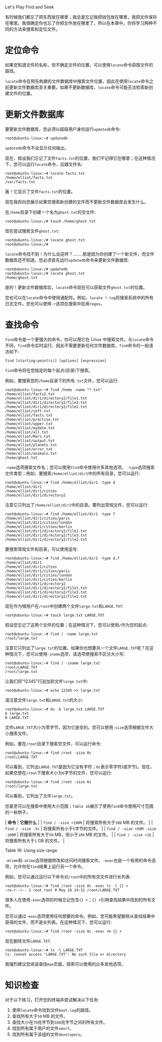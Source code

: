 Let&#x27;s Play Find and Seek

有时候我们都忘了把东西放在哪里；我总是忘记我把钱包放在哪里，我把文件保存在哪里。我很确定你也忘了你把文件放在哪里了，所以在本章中，你将学习两种不同的方法来搜索和定位文件。

# 定位命令

如果您知道文件的名称，但不确定文件的位置，可以使用`locate`命令获取文件的路径。

`locate`命令在预先构建的文件数据库中搜索文件位置，因此在使用`locate`命令之前更新文件数据库至关重要。如果不更新数据库，`locate`命令可能无法检索新创建文件的位置。

# 更新文件数据库

要更新文件数据库，您必须以超级用户身份运行`updatedb`命令:

```
root@ubuntu-linux:~# updatedb
```

`updatedb`命令不会显示任何输出。

现在，假设我们忘记了文件`facts.txt`的位置，我们不记得它在哪里；在这种情况下，您可以运行`locate`命令，后跟文件名:

```
root@ubuntu-linux:~# locate facts.txt
/home/elliot/facts.txt
/var/facts.txt
```

轰！它显示了文件`facts.txt`的位置。

现在我将向您展示如果您搜索新创建的文件而不更新文件数据库会发生什么。

在`/home`目录下创建一个名为`ghost.txt`的空文件:

```
root@ubuntu-linux:/# touch /home/ghost.txt
```

现在尝试搜索文件`ghost.txt`:

```
root@ubuntu-linux:/# locate ghost.txt 
root@ubuntu-linux:/#
```

`locate`命令找不到！为什么会这样？........那是因为你创建了一个新文件，而文件数据库还不知道。您必须首先运行`updatedb`命令来更新文件数据库:

```
root@ubuntu-linux:/# updatedb 
root@ubuntu-linux:/# locate ghost.txt
/home/ghost.txt
```

是的！更新文件数据库后，`locate`命令现在可以获取文件`ghost.txt`的位置。

您也可以在`locate`命令中使用通配符。例如，`locate *.log`将搜索系统中的所有日志文件。您也可以使用`-r`选项在搜索中启用`regex`。

# 查找命令

`find`命令是一个更强大的命令，你可以用它在 Linux 中搜索文件。与`locate`命令不同，`find`命令实时运行，因此不需要更新任何文件数据库。`find`命令的一般语法如下:

```
find [starting-point(s)] [options] [expression]
```

`find`命令将在您指定的每个起点(目录)下搜索。

例如，要搜索您的`/home`目录下的所有`.txt`文件，您可以运行:

```
root@ubuntu-linux:~# find /home -name "*.txt"
/home/elliot/facts2.txt
/home/elliot/dir1/directory2/file1.txt
/home/elliot/dir1/directory2/file3.txt
/home/elliot/dir1/directory2/file2.txt
/home/elliot/soft.txt
/home/elliot/facts.txt
/home/elliot/practise.txt
/home/elliot/upper.txt
/home/elliot/mydate.txt
/home/elliot/all.txt
/home/elliot/Mars.txt
/home/elliot/output.txt
/home/elliot/planets.txt
/home/elliot/error.txt
/home/elliot/animals.txt
/home/ghost.txt
```

`-name`选项搜索文件名；您可以使用`find`命令使用许多其他选项。
`-type`选项搜索文件类型；例如，要搜索`/home/elliot/dir1`中的所有目录，您可以运行:

```
root@ubuntu-linux:~# find /home/elliot/dir1 -type d
/home/elliot/dir1
/home/elliot/dir1/cities
/home/elliot/dir1/directory2
```

注意它只列出了`/home/elliot/dir1`中的目录。要列出常规文件，您可以运行:

```
root@ubuntu-linux:~# find /home/elliot/dir1 -type f
/home/elliot/dir1/cities/paris
/home/elliot/dir1/cities/london
/home/elliot/dir1/cities/berlin
/home/elliot/dir1/directory2/file1.txt
/home/elliot/dir1/directory2/file3.txt
/home/elliot/dir1/directory2/file2.txt
```

要搜索常规文件和目录，可以使用逗号:

```
root@ubuntu-linux:~# find /home/elliot/dir1 -type d,f
/home/elliot/dir1
/home/elliot/dir1/cities
/home/elliot/dir1/cities/paris
/home/elliot/dir1/cities/london
/home/elliot/dir1/cities/berlin
/home/elliot/dir1/directory2
/home/elliot/dir1/directory2/file1.txt
/home/elliot/dir1/directory2/file3.txt
/home/elliot/dir1/directory2/file2.txt
```

现在作为根用户在`/root`中创建两个文件`large.txt`和`LARGE.TXT`:

```
root@ubuntu-linux:~# touch large.txt LARGE.TXT
```

假设您忘记了这两个文件的位置；在这种情况下，您可以使用`/`作为您的起点:

```
root@ubuntu-linux:~# find / -name large.txt
/root/large.txt
```

注意它只列出了`large.txt`的位置。如果你也想要另一个文件`LARGE.TXT`呢？在这种情况下，您可以使用`-iname`选项，该选项使搜索不区分大小写:

```
root@ubuntu-linux:~# find / -iname large.txt
/root/LARGE.TXT
/root/large.txt
```

让我们将“12345”行追加到文件`large.txt`中:

```
root@ubuntu-linux:~# echo 12345 >> large.txt
```

请注意文件`large.txt`和`LARGE.txt`的大小:

```
root@ubuntu-linux:~# du -b large.txt LARGE.TXT
6 large.txt
0 LARGE.TXT
```

文件`LARGE.TXT`大小为零字节，因为它是空的。您可以使用`-size`选项根据文件大小搜索文件。

例如，要在`/root`目录下搜索空文件，可以运行命令:

```
root@ubuntu-linux:~# find /root -size 0c
/root/LARGE.TXT
```

可以看到，它列出`LARGE.TXT`是因为它没有字符；`0c`表示零字符(或字节)。现在，如果您想在`/root`下搜索大小为`6`字节的文件，您可以运行:

```
root@ubuntu-linux:~# find /root -size 6c
/root/large.txt
```

可以看到，它列出了文件`large.txt`。

您甚至可以在搜索中使用大小范围；`Table 16`展示了使用`find`命令使用尺寸范围的一些例子。

| **命令** | **它做什么** |
| `find / -size +100M` | 将搜索所有大于`100` MB 的文件。 |
| `find / -size -5c` | 将搜索所有小于`5`字节的文件。 |
| `find / -size +50M -size -100M` | 将搜索所有大于`50` MB，但小于`100` MB 的文件。 |
| `find / -size +1G` | 将搜索所有大于`1` GB 的文件。 |

Table 16: Using size range

`-mtime`和`-atime`选项根据修改和访问时间搜索文件。`-exec`也是一个有用的命令选项，允许你在`find`结果上运行另一个命令。

例如，您可以通过运行以下命令对`/root`中的所有空文件进行长列表:

```
root@ubuntu-linux:~# find /root -size 0c -exec ls -l {} +
-rw-r--r-- 1 root root 0 May 16 14:31 /root/LARGE.TXT
```

很多人在使用`-exec`选项的时候忘记包含`{} +`；`{} +`引用查找结果中找到的所有文件。

您可以通过`-exec`选项使用任何想要的命令。例如，您可能希望删除从查找结果中获得的文件，而不是长列表。在这种情况下，您可以运行:

```
root@ubuntu-linux:~# find /root -size 0c -exec rm {} +
```

现在删除文件`LARGE.TXT`:

```
root@ubuntu-linux:~# ls -l LARGE.TXT
ls: cannot access 'LARGE.TXT': No such file or directory
```

我强烈建议您阅读查找`man`页面，探索可以使用的众多其他选项。

# 知识检查

对于以下练习，打开您的终端并尝试解决以下任务:

1.  使用`locate`命令找到文件`boot.log`的路径。
2.  查找所有大于`50` MB 的文件。
3.  查找大小在`70`兆字节到`100`兆字节之间的所有文件。
4.  找到所有属于用户的文件`smurf`。
5.  找到所有属于该组的文件`developers`。